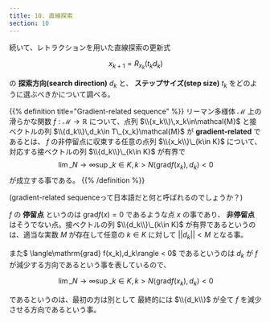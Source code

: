 ```yaml
---
title: 10. 直線探索
section: 10
---
```



続いて、レトラクションを用いた直線探索の更新式

$$ x_{k+1} = R_{x_k}(t_kd_k) $$

の **探索方向(search direction)** $d_k$ と、 **ステップサイズ(step size)** $t_k$ をどのように選ぶべきかについて調べる。

{{% definition title="Gradient-related sequence" %}}
リーマン多様体 $\mathcal{M}$ 上の滑らかな関数 $f:\mathcal{M}\rightarrow\mathbb{R}$ について、点列 $\\{x_k\\}\,x_k\in\mathcal{M}$ と接ベクトルの列 $\\{d_k\\}\,d_k\in T\_{x_k}\mathcal{M}$ が **gradient-related** であるとは、 $f$ の非停留点に収束する任意の点列 $\\{x_k\\}\_{k\in K}$ について、対応する接ベクトルの列 $\\{d_k\\}\_{k\in K}$ が有界で
$$ \lim\_{N\rightarrow\infty}\sup\_{k\in K,k>N}\langle\mathrm{grad} f(x_k),d_k\rangle < 0$$
が成立する事である。
{{% /definition %}}

(gradient-related sequenceって日本語だと何と呼ばれるのでしょうか？)

$f$ の **停留点** というのは $\mathrm{grad} f(x) = 0$ であるような点 $x$ の事であり、 **非停留点** はそうでない点。接ベクトルの列 $\\{d_k\\}\_{k\in K}$ が有界であるというのは、適当な実数 $M$ が存在して任意の $k\in K$ に対して $||d_k|| < M$ となる事。

また$ \langle\mathrm{grad} f(x_k),d_k\rangle < 0$ であるというのは $d_k$ が $f$ が減少する方向であるという事を表しているので、

$$ \lim\_{N\rightarrow\infty}\sup\_{k\in K,k>N}\langle\mathrm{grad} f(x_k),d_k\rangle < 0$$

であるというのは、最初の方は別として 最終的には $\\{d_k\\}$ が全て $f$ を減少させる方向であるという事。
